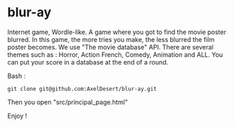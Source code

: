 # blur-ay

Internet game, Wordle-like. A game where you got to find the movie poster blurred. In this game, the more tries you make, the less blurred the film poster becomes.
We use "The movie database" API. There are several themes such as : Horror, Action French, Comedy, Animation and ALL. You can put your score in a database at the end of a round.

Bash :
```
git clone git@github.com:AxelDesert/blur-ay.git
```

Then you open "src/principal_page.html"

Enjoy !
